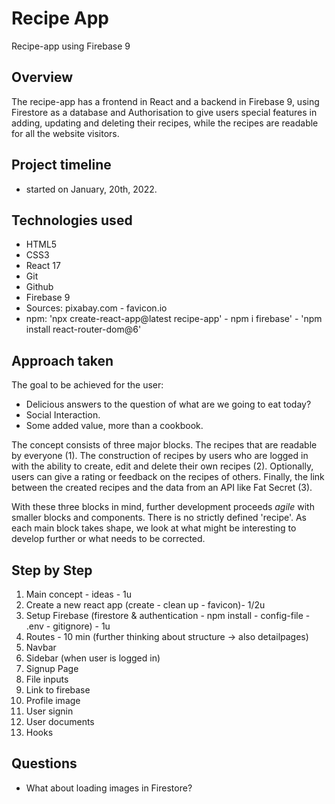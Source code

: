 # Recipe App

Recipe-app using Firebase 9

## Overview

The recipe-app has a frontend in React and a backend in Firebase 9, using Firestore as a database and Authorisation to give users special features in adding, updating and deleting their recipes, while the recipes are readable for all the website visitors. 

## Project timeline 

- started on January, 20th, 2022. 

## Technologies used

- HTML5
- CSS3 
- React 17
- Git
- Github
- Firebase 9
- Sources: pixabay.com - favicon.io
- npm: 'npx create-react-app@latest recipe-app' - npm i firebase' - 'npm install react-router-dom@6'
## Approach taken

The goal to be achieved for the user: 
- Delicious answers to the question of what are we going to eat today? 
- Social Interaction.
- Some added value, more than a cookbook. 

The concept consists of three major blocks. The recipes that are readable by everyone (1). The construction of recipes by users who are logged in with the ability to create, edit and delete their own recipes (2). Optionally, users can give a rating or feedback on the recipes of others. Finally, the link between the created recipes and the data from an API like Fat Secret (3).   

With these three blocks in mind, further development proceeds *agile* with smaller blocks and components. There is no strictly defined 'recipe'. As each main block takes shape, we look at what might be interesting to develop further or what needs to be corrected.

## Step by Step

1. Main concept - ideas - 1u 
2. Create a new react app (create - clean up - favicon)- 1/2u 
3. Setup Firebase (firestore & authentication - npm install - config-file - .env - gitignore) - 1u
4. Routes - 10 min (further thinking about structure -> also detailpages)
5. Navbar 
6. Sidebar (when user is logged in)
7. Signup Page
8. File inputs
9. Link to firebase
10. Profile image
11. User signin
12. User documents
13. Hooks

## Questions
 
- What about loading images in Firestore?  








